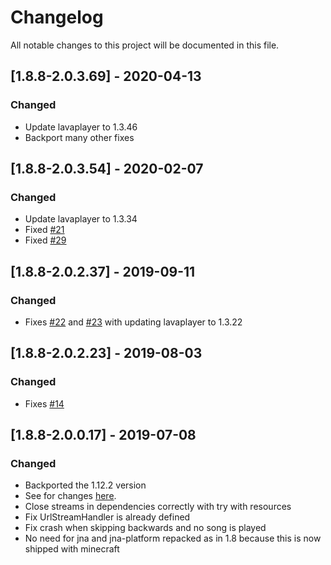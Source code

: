 # Changelog
All notable changes to this project will be documented in this file.

## [1.8.8-2.0.3.69] - 2020-04-13
### Changed
 - Update lavaplayer to 1.3.46
 - Backport many other fixes

## [1.8.8-2.0.3.54] - 2020-02-07
### Changed
 - Update lavaplayer to 1.3.34
 - Fixed [#21](https://github.com/MC-U-Team/Music-Player/issues/21)
 - Fixed [#29](https://github.com/MC-U-Team/Music-Player/issues/29)

## [1.8.8-2.0.2.37] - 2019-09-11
### Changed
 - Fixes [#22](https://github.com/MC-U-Team/Music-Player/issues/22) and [#23](https://github.com/MC-U-Team/Music-Player/issues/23) with updating lavaplayer to 1.3.22

## [1.8.8-2.0.2.23] - 2019-08-03
### Changed
 - Fixes [#14](https://github.com/MC-U-Team/Music-Player/issues/14)

## [1.8.8-2.0.0.17] - 2019-07-08
### Changed
 - Backported the 1.12.2 version
 - See for changes [here](https://github.com/MC-U-Team/Music-Player/blob/1.12.2/CHANGELOG.md).
 - Close streams in dependencies correctly with try with resources
 - Fix UrlStreamHandler is already defined
 - Fix crash when skipping backwards and no song is played
 - No need for jna and jna-platform repacked as in 1.8 because this is now shipped with minecraft
